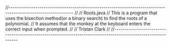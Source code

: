//-------------------------------------------------------------------------------------------------------------
//
// Roots.java
// This is a program that uses the bisection method(or a binary search) to find the roots of a polynomial.
// It assumes that the monkey at the keyboard enters the correct input when prompted.
//
// Tristan Clark
//
//-------------------------------------------------------------------------------------------------------------
